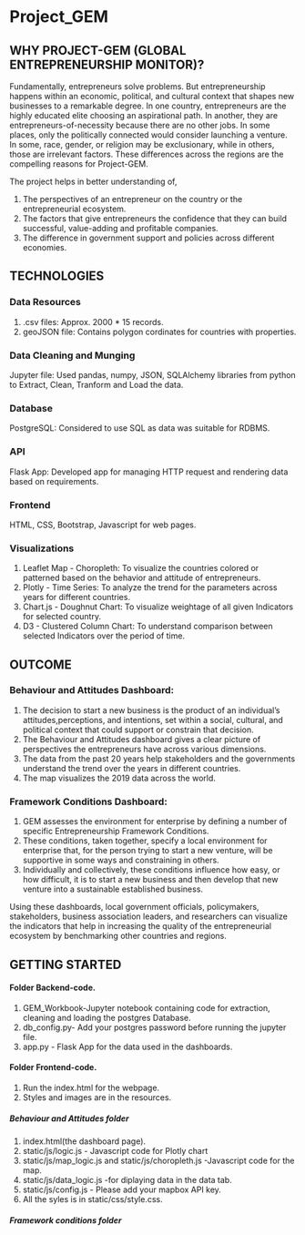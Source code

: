 # Project_GEM

## WHY PROJECT-GEM (GLOBAL ENTREPRENEURSHIP MONITOR)?


Fundamentally, entrepreneurs solve problems. But entrepreneurship happens within an economic, political, and cultural context that shapes new businesses to a remarkable degree. In one country, entrepreneurs are the highly educated elite choosing an aspirational path. In another, they are entrepreneurs-of-necessity because there are no other jobs. In some places, only the politically connected would consider launching a venture. In some, race, gender, or religion may be exclusionary, while in others, those are irrelevant factors. These differences across the regions are the compelling reasons for Project-GEM.

The project helps in better understanding of,
1. The perspectives of an entrepreneur on the country or the entrepreneurial ecosystem.
2. The factors that give entrepreneurs the confidence that they can build successful, value-adding and profitable companies.
3. The difference in government support and policies across different economies.

## TECHNOLOGIES

### Data Resources
1. .csv files: Approx. 2000 * 15 records.
2. geoJSON file: Contains polygon cordinates for countries with properties.


### Data Cleaning and Munging
Jupyter file: Used pandas, numpy, JSON, SQLAlchemy libraries from python to Extract, Clean, Tranform and Load the data.

### Database
PostgreSQL: Considered to use SQL as data was suitable for RDBMS.

### API
Flask App: Developed app for managing HTTP request and rendering data based on requirements.

### Frontend
HTML, CSS, Bootstrap, Javascript for web pages.

### Visualizations
1. Leaflet Map - Choropleth: To visualize the countries colored or patterned based on the behavior and attitude of entrepreneurs.
2. Plotly - Time Series: To analyze the trend for the parameters across years for different countries.
3. Chart.js - Doughnut Chart: To visualize weightage of all given Indicators for selected country.
4. D3 - Clustered Column Chart: To understand comparison between selected Indicators over the period of time.

## OUTCOME


### Behaviour and Attitudes Dashboard:
1. The decision to start a new business is the product of an individual’s attitudes,perceptions, and intentions, set within a social, cultural, and political context that could support or constrain that decision.
2. The Behaviour and Attitudes dashboard gives a clear picture of perspectives the entrepreneurs have across various dimensions.
3. The data from the past 20 years help stakeholders and the governments understand the trend over the years in different countries.
4. The map visualizes the 2019 data across the world.

### Framework Conditions Dashboard:
1. GEM assesses the environment for enterprise by defining a number of specific Entrepreneurship Framework Conditions.
2. These conditions, taken together, specify a local environment for enterprise that, for the person trying to start a new venture, will be supportive in some ways and constraining in others.
3. Individually and collectively, these conditions influence how easy, or how difficult, it is to start a new business and then develop that new venture into a sustainable established business.

Using these dashboards, local government officials, policymakers, stakeholders, business association leaders, and researchers can visualize the indicators that help in increasing the quality of the entrepreneurial ecosystem by benchmarking other countries and regions.

## GETTING STARTED

#### Folder Backend-code.

1. GEM_Workbook-Jupyter notebook containing code for extraction, cleaning and loading the postgres Database.
2. db_config.py- Add your postgres password before running the jupyter file.
3. app.py - Flask App for the data used in the dashboards.

#### Folder Frontend-code.

1. Run the index.html for the webpage.
2. Styles and images are in the resources.

##### Behaviour and Attitudes folder 

1. index.html(the dashboard page). 
2. static/js/logic.js - Javascript code for Plotly chart
3. static/js/map_logic.js and static/js/choropleth.js  -Javascript code for the map.
4. static/js/data_logic.js -for diplaying data in the data tab.
5. static/js/config.js - Please add your mapbox API key.
6. All the syles is in static/css/style.css.

##### Framework conditions folder

